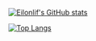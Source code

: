 [![Eilonlif's GitHub stats](https://github-readme-stats.vercel.app/api?username=eilonlif)](https://github.com/eilonlif/github-readme-stats)

[![Top Langs](https://github-readme-stats.vercel.app/api/top-langs/?username=eilonlif)](https://github.com/anuraghazra/github-readme-stats)

<!--
**Eilonlif/Eilonlif** is a ✨ _special_ ✨ repository because its `README.md` (this file) appears on your GitHub profile.

Here are some ideas to get you started:

- 🔭 I’m currently working on ...
- 🌱 I’m currently learning ...
- 👯 I’m looking to collaborate on ...
- 🤔 I’m looking for help with ...
- 💬 Ask me about ...
- 📫 How to reach me: ...
- 😄 Pronouns: ...
- ⚡ Fun fact: ...
-->
